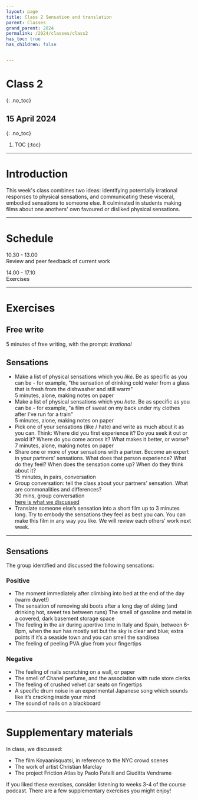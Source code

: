 ```yaml
---
layout: page
title: Class 2 Sensation and translation
parent: Classes
grand_parent: 2024
permalink: /2024/classes/class2
has_toc: true
has_children: false


---
```


# Class 2
{: .no_toc}

## 15 April 2024
{: .no_toc}

1. TOC
{:toc}


---

# Introduction

This week's class combines two ideas: identifying potentially irrational responses to physical sensations, and communicating these visceral, embodied sensations to someone else. It culminated in students making films about one anothers' own favoured or disliked physical sensations.


---

# Schedule

10.30 - 13.00  
Review and peer feedback of current work

14.00 - 17.10  
Exercises

---

# Exercises

## Free write

5 minutes of free writing, with the prompt: _irrational_

## Sensations

- Make a list of physical sensations which you _like_. Be as specific as you can be - for example, "the sensation of drinking cold water from a glass that is fresh from the dishwasher and still warm"  
5 minutes, alone, making notes on paper
- Make a list of physical sensations which you _hate_. Be as specific as you can be - for example, "a film of sweat on my back under my clothes after I've run for a train"  
5 minutes, alone, making notes on paper
- Pick one of your sensations (like / hate) and write as much about it as you can. Think:
Where did you first experience it? Do you seek it out or avoid it?
Where do you come across it? What makes it better, or worse?  
7 minutes, alone, making notes on paper
- Share one or more of your sensations with a partner. Become an expert in your partners' sensations. What does that person experience?
What do they feel? When does the sensation come up? When do they think about it?  
15 minutes, in pairs, conversation
- Group conversation: tell the class about your partners' sensation. What are commonalities and differences?  
30 mins, group conversation  
[here is what we discussed](#sensations)
- Translate someone else’s sensation into a short film up to 3 minutes long. Try to embody the sensations they feel as best you can. You can make this film in any way you like. We will review each others’ work next week.


---


## Sensations

The group identified and discussed the following sensations:

### Positive

- The moment immediately after climbing into bed at the end of the day (warm duvet!)
- The sensation of removing ski boots after a long day of skiing (and drinking hot, sweet tea between runs)
The smell of gasoline and metal in a covered, dark basement storage space
- The feeling in the air during apertivo time in Italy and Spain, between 6-8pm, when the sun has mostly set but the sky is clear and blue; extra points if it’s a seaside town and you can smell the sand/sea
- The feeling of peeling PVA glue from your fingertips

### Negative

- The feeling of nails scratching on a wall, or paper
- The smell of Chanel perfume, and the association with rude store clerks
- The feeling of crushed velvet car seats on fingertips
- A specific drum noise in an experimental Japanese song which sounds like it’s cracking inside your mind
- The sound of nails on a blackboard

---

# Supplementary materials

In class, we discussed:

- The film Koyaanisquatsi, in reference to the NYC crowd scenes
- The work of artist Christian Marclay
- The project Friction Atlas by Paolo Patelli and
Giuditta Vendrame

If you liked these exercises, consider listening to weeks 3-4 of the course podcast. There are a few supplementary exercises you might enjoy!
